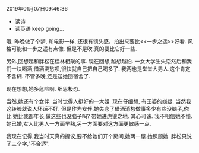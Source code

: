 2019年01月07日09:46:36
- 读诗
- 读英语
keep going...

哦, 昨晚做了个梦, 和电影一样, 还很有镜头感，拍出来要比<<一步之遥>>好看.
风格可能和一步之遥有点像. 但是不是吹,真的要比它好一些.

另外,回想起和胖松在桂林相聚的事. 现在回想,越想越怕.
一女大学生失恋然后和我们一块喝酒,借酒浇愁呗,很快就自己把自己喝多了.
我两也是堂堂大男人.这个肯定不含糊. 不管多晚,还是送她回宿舍了.

现在想想,她多危险啊. 细思极恐.

当然,她还有个女伴. 当时觉得人挺好的一大姐. 现在仔细想, 有王婆的嫌疑. 
当然我这转脸就说人坏话不好. 但是作为女伴,她失恋了借酒消愁做事多少有些没脑子,你比
她比我都年长,做这些也没脑子吗? 带她进虎狼之地. 其心可诛. 我不相信她不懂.
她已婚,女人比男人一方面早熟,另一方面要对这方面更敏感一点.

我现在记得,我当时天真的提议,要不给她们开个房间,她两一屋.她照顾她.
胖松只说了三个字,"不合适".


